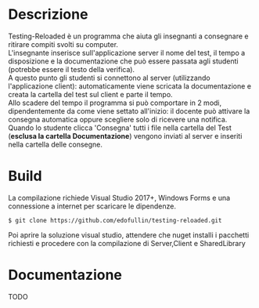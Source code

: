 # Descrizione
Testing-Reloaded è un programma che aiuta gli insegnanti a consegnare e ritirare compiti svolti su computer.  
L'insegnante inserisce sull'applicazione server il nome del test, il tempo a disposizione e la documentazione che può essere passata agli studenti (potrebbe essere il testo della verifica).  
A questo punto gli studenti si connettono al server (utilizzando l'applicazione client): automaticamente viene scricata la documentazione e creata la cartella del test sul client e parte il tempo.  
Allo scadere del tempo il programma si può comportare in 2 modi, dipendentemente da come viene settato all'inizio: il docente può attivare la consegna automatica oppure scegliere solo di ricevere una notifica.  
Quando lo studente clicca 'Consegna' tutti i file nella cartella del Test (**esclusa la cartella Documentazione**) vengono inviati al server e inseriti nella cartella delle consegne.  

# Build
La compilazione richiede Visual Studio 2017+, Windows Forms e una connessione a internet per scaricare le dipendenze.
```
$ git clone https://github.com/edofullin/testing-reloaded.git
```
Poi aprire la soluzione visual studio, attendere che nuget installi i pacchetti richiesti e procedere con la compilazione di Server,Client e SharedLibrary

# Documentazione
TODO


